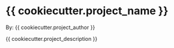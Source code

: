 # {{ cookiecutter.project_name }}

By: {{ cookiecutter.project_author }}

{{ cookiecutter.project_description }}
